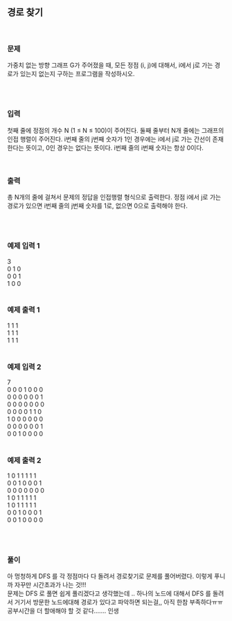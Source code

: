 ## 경로 찾기 

<br>

### 문제
가중치 없는 방향 그래프 G가 주어졌을 때, 모든 정점 (i, j)에 대해서, i에서 j로 가는 경로가 있는지 없는지 구하는 프로그램을 작성하시오.


<br>

#

### 입력
첫째 줄에 정점의 개수 N (1 ≤ N ≤ 100)이 주어진다. 둘째 줄부터 N개 줄에는 그래프의 인접 행렬이 주어진다. i번째 줄의 j번째 숫자가 1인 경우에는 i에서 j로 가는 간선이 존재한다는 뜻이고, 0인 경우는 없다는 뜻이다. i번째 줄의 i번째 숫자는 항상 0이다.

<br>


### 출력
총 N개의 줄에 걸쳐서 문제의 정답을 인접행렬 형식으로 출력한다. 정점 i에서 j로 가는 경로가 있으면 i번째 줄의 j번째 숫자를 1로, 없으면 0으로 출력해야 한다.


<br>


#

### 예제 입력 1 
3  
0 1 0  
0 0 1  
1 0 0  
<br>

### 예제 출력 1 
1 1 1  
1 1 1  
1 1 1  
<br>

### 예제 입력 2 
7  
0 0 0 1 0 0 0  
0 0 0 0 0 0 1  
0 0 0 0 0 0 0  
0 0 0 0 1 1 0  
1 0 0 0 0 0 0  
0 0 0 0 0 0 1  
0 0 1 0 0 0 0  
<br>

### 예제 출력 2 
1 0 1 1 1 1 1  
0 0 1 0 0 0 1  
0 0 0 0 0 0 0  
1 0 1 1 1 1 1  
1 0 1 1 1 1 1  
0 0 1 0 0 0 1  
0 0 1 0 0 0 0  

<br>

#

### 풀이  

아 멍청하게 DFS 를 각 정점마다 다 돌려서 경로찾기로 문제를 풀어버렸다. 이렇게 푸니까 자꾸만 시간초과가 나는 것!!!   
문제는 DFS 로 풀면 쉽게 풀리겠다고 생각했는데 .. 하나의 노드에 대해서 DFS 를 돌려서 거기서 방문한 노드에대해 경로가 있다고 파악하면 되는걸,,  아직 한참 부족하다ㅠㅠ 공부시간을 더 할애해야 할 것 같다....... 인생  